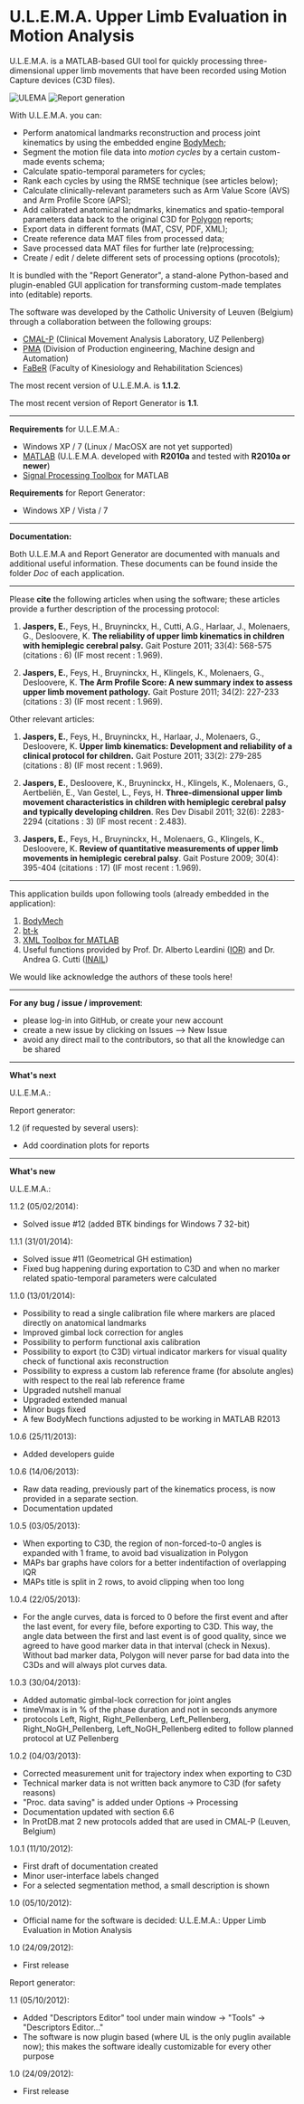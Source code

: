 # U.L.E.M.A. Upper Limb Evaluation in Motion Analysis

U.L.E.M.A. is a MATLAB-based GUI tool for quickly processing three-dimensional upper limb movements that have been recorded using Motion Capture devices (C3D files).

![ULEMA](ULEMAScreenshot.png)
![Report generation](ReportGenerationScreenshot.png)

With U.L.E.M.A. you can:
- Perform anatomical landmarks reconstruction and process joint kinematics by using the embedded engine [BodyMech](http://www.bodymech.nl/);
- Segment the motion file data into *motion cycles* by a certain custom-made events schema;
- Calculate spatio-temporal parameters for cycles;
- Rank each cycles by using the RMSE technique (see articles below);
- Calculate clinically-relevant parameters such as Arm Value Score (AVS) and Arm Profile Score (APS);
- Add calibrated anatomical landmarks, kinematics and spatio-temporal parameters data back to the original C3D for [Polygon](http://www.vicon.com/Software/Polygon) reports;
- Export data in different formats (MAT, CSV, PDF, XML);
- Create reference data MAT files from processed data; 
- Save processed data MAT files for further late (re)processing;
- Create / edit / delete different sets of processing options (procotols);

It is bundled with the "Report Generator", a stand-alone Python-based and plugin-enabled GUI application for transforming custom-made templates into (editable) reports.

The software was developed by the Catholic University of Leuven (Belgium) through a collaboration between the following groups:
- [CMAL-P](http://www.uzleuven.be/en/laboratory-for-clinical-movementanalysis/research) (Clinical Movement Analysis Laboratory, UZ Pellenberg) 
- [PMA](http://www.mech.kuleuven.be/en/pma/) (Division of Production engineering, Machine design and Automation)
- [FaBeR](http://www.kuleuven.be/english) (Faculty of Kinesiology and Rehabilitation Sciences)

The most recent version of U.L.E.M.A. is **1.1.2**.

The most recent version of Report Generator is **1.1**.

---

**Requirements** for U.L.E.M.A.:
+ Windows XP / 7 (Linux / MacOSX are not yet supported)
+ [MATLAB](http://www.mathworks.nl/products/matlab/) (U.L.E.M.A. developed with **R2010a** and tested with **R2010a or newer**)
+ [Signal Processing Toolbox](http://www.mathworks.nl/products/signal/) for MATLAB

**Requirements** for Report Generator:
+ Windows XP / Vista / 7

---
**Documentation:**

Both U.L.E.M.A and Report Generator are documented with manuals and additional useful information. These documents can be found inside the folder *Doc* of each application. 

---

Please **cite** the following articles when using the software; these articles provide a further description of the processing protocol:

1. **Jaspers, E.**, Feys, H., Bruyninckx, H., Cutti, A.G., Harlaar, J., Molenaers, G., Desloovere, K. **The reliability of upper limb kinematics in children with hemiplegic cerebral palsy.** Gait Posture 2011; 33(4): 568-575 (citations : 6) (IF most recent : 1.969).

2. **Jaspers, E.**, Feys, H., Bruyninckx, H., Klingels, K., Molenaers, G., Desloovere, K. **The Arm Profile Score: A new summary index to assess upper limb movement pathology.** Gait Posture 2011; 34(2): 227-233 (citations : 3) (IF most recent : 1.969).

Other relevant articles:

1. **Jaspers, E.**, Feys, H., Bruyninckx, H., Harlaar, J., Molenaers, G., Desloovere, K. **Upper limb kinematics: Development and reliability of a clinical protocol for children.** Gait Posture 2011; 33(2): 279-285 (citations : 8) (IF most recent : 1.969).

2. **Jaspers, E.**, Desloovere, K., Bruyninckx, H., Klingels, K., Molenaers, G., Aertbeliën, E., Van Gestel, L., Feys, H. **Three-dimensional upper limb movement characteristics in children with hemiplegic cerebral palsy and typically developing children**. Res Dev Disabil 2011; 32(6): 2283-2294 (citations : 3) (IF most recent : 2.483). 

3. **Jaspers, E.**, Feys, H., Bruyninckx, H., Molenaers, G., Klingels, K., Desloovere, K. **Review of quantitative measurements of upper limb movements in hemiplegic cerebral palsy**. Gait Posture 2009; 30(4): 395-404 (citations : 17) (IF most recent : 1.969).

---

This application builds upon following tools (already embedded in the application):

1. [BodyMech](http://www.bodymech.nl/)
2. [bt-k](http://code.google.com/p/b-tk/)
3. [XML Toolbox for MATLAB](http://www.mathworks.com/matlabcentral/fileexchange/4278-xml-toolbox)
4. Useful functions provided by Prof. Dr. Alberto Leardini ([IOR](http://www.ior.it/en/laboratori/lab-analisi-movimento/movement-analysis-laboratory)) and Dr. Andrea G. Cutti ([INAIL](http://www.inail-ricerca.it/))

We would like acknowledge the authors of these tools here! 

---

**For any bug / issue / improvement**:
- please log-in into GitHub, or create your new account
- create a new issue by clicking on Issues --> New Issue
- avoid any direct mail to the contributors, so that all the knowledge can be shared

---

**What's next**

U.L.E.M.A.:

Report generator:

1.2 (if requested by several users):
- Add coordination plots for reports

---

**What's new**

U.L.E.M.A.:

1.1.2 (05/02/2014):
- Solved issue #12 (added BTK bindings for Windows 7 32-bit)

1.1.1 (31/01/2014):
- Solved issue #11 (Geometrical GH estimation)
- Fixed bug happening during exportation to C3D and when no marker related spatio-temporal parameters were calculated 

1.1.0 (13/01/2014):
- Possibility to read a single calibration file where markers are placed directly on anatomical landmarks
- Improved gimbal lock correction for angles
- Possibility to perform functional axis calibration
- Possibility to export (to C3D) virtual indicator markers for visual quality check of functional axis reconstruction
- Possibility to express a custom lab reference frame (for absolute angles) with respect to the real lab reference frame
- Upgraded nutshell manual
- Upgraded extended manual
- Minor bugs fixed
- A few BodyMech functions adjusted to be working in MATLAB R2013

1.0.6 (25/11/2013):
- Added developers guide

1.0.6 (14/06/2013):
- Raw data reading, previously part of the kinematics process, is now provided in a separate section. 
- Documentation updated  

1.0.5 (03/05/2013):
- When exporting to C3D, the region of non-forced-to-0 angles is expanded with 1 frame, to avoid
  bad visualization in Polygon
- MAPs bar graphs have colors for a better indentifaction of overlapping IQR
- MAPs title is split in 2 rows, to avoid clipping when too long

1.0.4 (22/05/2013):
- For the angle curves, data is forced to 0 before the first event and after the last event,
  for every file, before exporting to C3D. This way, the angle data between the first and last event
  is of good quality, since we agreed to have good marker data in that interval (check in Nexus). Without bad marker data,
  Polygon will never parse for bad data into the C3Ds and will always plot curves data.

1.0.3 (30/04/2013):
- Added automatic gimbal-lock correction for joint angles
- timeVmax is in % of the phase duration and not in seconds anymore
- protocols Left, Right, Right_Pellenberg, Left_Pellenberg, Right_NoGH_Pellenberg, Left_NoGH_Pellenberg
  edited to follow planned protocol at UZ Pellenberg 

1.0.2 (04/03/2013):
- Corrected measurement unit for trajectory index when exporting to C3D
- Technical marker data is not written back anymore to C3D (for safety reasons)
- "Proc. data saving" is added under Options -> Processing
- Documentation updated with section 6.6
- In ProtDB.mat 2 new protocols added that are used in CMAL-P (Leuven, Belgium)

1.0.1 (11/10/2012):
- First draft of documentation created
- Minor user-interface labels changed
- For a selected segmentation method, a small description is shown

1.0 (05/10/2012):
- Official name for the software is decided:
  U.L.E.M.A.: Upper Limb Evaluation in Motion Analysis

1.0 (24/09/2012):
- First release


Report generator:

1.1 (05/10/2012): 
- Added "Descriptors Editor" tool under main window -> "Tools" -> "Descriptors Editor..."
- The software is now plugin based (where UL is the only puglin available now); this makes the
  software ideally customizable for every other purpose

1.0 (24/09/2012):
- First release

